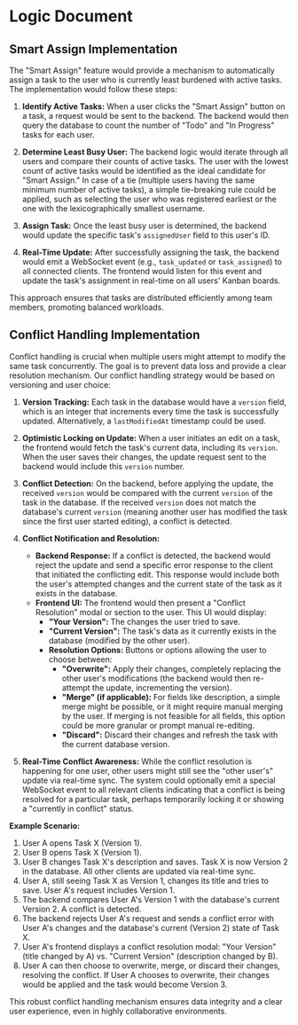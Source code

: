 
# Logic Document

## Smart Assign Implementation

The "Smart Assign" feature would provide a mechanism to automatically assign a task to the user who is currently least burdened with active tasks. The implementation would follow these steps:

1.  **Identify Active Tasks:** When a user clicks the "Smart Assign" button on a task, a request would be sent to the backend. The backend would then query the database to count the number of "Todo" and "In Progress" tasks for each user.

2.  **Determine Least Busy User:** The backend logic would iterate through all users and compare their counts of active tasks. The user with the lowest count of active tasks would be identified as the ideal candidate for "Smart Assign." In case of a tie (multiple users having the same minimum number of active tasks), a simple tie-breaking rule could be applied, such as selecting the user who was registered earliest or the one with the lexicographically smallest username.

3.  **Assign Task:** Once the least busy user is determined, the backend would update the specific task's `assignedUser` field to this user's ID.

4.  **Real-Time Update:** After successfully assigning the task, the backend would emit a WebSocket event (e.g., `task_updated` or `task_assigned`) to all connected clients. The frontend would listen for this event and update the task's assignment in real-time on all users' Kanban boards.

This approach ensures that tasks are distributed efficiently among team members, promoting balanced workloads.

## Conflict Handling Implementation

Conflict handling is crucial when multiple users might attempt to modify the same task concurrently. The goal is to prevent data loss and provide a clear resolution mechanism. Our conflict handling strategy would be based on versioning and user choice:

1.  **Version Tracking:** Each task in the database would have a `version` field, which is an integer that increments every time the task is successfully updated. Alternatively, a `lastModifiedAt` timestamp could be used.

2.  **Optimistic Locking on Update:** When a user initiates an edit on a task, the frontend would fetch the task's current data, including its `version`. When the user saves their changes, the update request sent to the backend would include this `version` number.

3.  **Conflict Detection:** On the backend, before applying the update, the received `version` would be compared with the current `version` of the task in the database. If the received `version` does not match the database's current `version` (meaning another user has modified the task since the first user started editing), a conflict is detected.

4.  **Conflict Notification and Resolution:**
    *   **Backend Response:** If a conflict is detected, the backend would reject the update and send a specific error response to the client that initiated the conflicting edit. This response would include both the user's attempted changes and the current state of the task as it exists in the database.
    *   **Frontend UI:** The frontend would then present a "Conflict Resolution" modal or section to the user. This UI would display:
        *   **"Your Version":** The changes the user tried to save.
        *   **"Current Version":** The task's data as it currently exists in the database (modified by the other user).
        *   **Resolution Options:** Buttons or options allowing the user to choose between:
            *   **"Overwrite":** Apply their changes, completely replacing the other user's modifications (the backend would then re-attempt the update, incrementing the version).
            *   **"Merge" (if applicable):** For fields like description, a simple merge might be possible, or it might require manual merging by the user. If merging is not feasible for all fields, this option could be more granular or prompt manual re-editing.
            *   **"Discard":** Discard their changes and refresh the task with the current database version.

5.  **Real-Time Conflict Awareness:** While the conflict resolution is happening for one user, other users might still see the "other user's" update via real-time sync. The system could optionally emit a special WebSocket event to all relevant clients indicating that a conflict is being resolved for a particular task, perhaps temporarily locking it or showing a "currently in conflict" status.

**Example Scenario:**

1.  User A opens Task X (Version 1).
2.  User B opens Task X (Version 1).
3.  User B changes Task X's description and saves. Task X is now Version 2 in the database. All other clients are updated via real-time sync.
4.  User A, still seeing Task X as Version 1, changes its title and tries to save. User A's request includes Version 1.
5.  The backend compares User A's Version 1 with the database's current Version 2. A conflict is detected.
6.  The backend rejects User A's request and sends a conflict error with User A's changes and the database's current (Version 2) state of Task X.
7.  User A's frontend displays a conflict resolution modal: "Your Version" (title changed by A) vs. "Current Version" (description changed by B).
8.  User A can then choose to overwrite, merge, or discard their changes, resolving the conflict. If User A chooses to overwrite, their changes would be applied and the task would become Version 3.

This robust conflict handling mechanism ensures data integrity and a clear user experience, even in highly collaborative environments. 